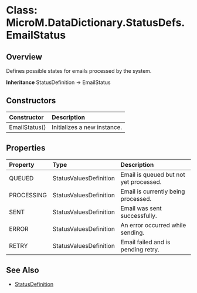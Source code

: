 # Class: MicroM.DataDictionary.StatusDefs.EmailStatus
## Overview
Defines possible states for emails processed by the system.

**Inheritance**
StatusDefinition -> EmailStatus

## Constructors
| Constructor | Description |
|:------------|:-------------|
| EmailStatus() | Initializes a new instance. |

## Properties
| Property | Type | Description |
|:------------|:-------------|:-------------|
| QUEUED | StatusValuesDefinition | Email is queued but not yet processed. |
| PROCESSING | StatusValuesDefinition | Email is currently being processed. |
| SENT | StatusValuesDefinition | Email was sent successfully. |
| ERROR | StatusValuesDefinition | An error occurred while sending. |
| RETRY | StatusValuesDefinition | Email failed and is pending retry. |

## See Also
- [StatusDefinition](../../MicroM.DataDictionary.Configuration/StatusDefinition/index.md)

